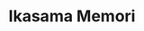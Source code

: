 --- 
title: "Ikasama Memori"
publishdate: "2019-6-13T16:48:46+02:00"
src: "https://365manga.net/manga/ikasama-memori"
image: "https://data.365manga.net/images/thumbnails/16082-ikasama-memori.jpg"
description: "From Girls' Generation Scanlations: Nakano, a worker at a giant Toy company, finally got to meet with his old friend from high school, Tasuda, because of a business contract. In truth, before graduating high school, Nakano realized he had feelings for Tasuda while Tasuda was dating another girl. Nakano has been trying to avoid him ever since, but that was 10 years ago. Will they be able to work together...?…"
---